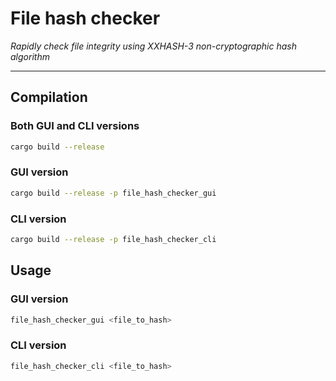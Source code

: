 # File hash checker

_Rapidly check file integrity using XXHASH-3 non-cryptographic hash algorithm_

---

## Compilation

### Both GUI and CLI versions

```bash
cargo build --release
```

### GUI version

```bash
cargo build --release -p file_hash_checker_gui
```

### CLI version

```bash
cargo build --release -p file_hash_checker_cli
```


## Usage

### GUI version

```bash
file_hash_checker_gui <file_to_hash>
```

### CLI version

```bash
file_hash_checker_cli <file_to_hash>
```